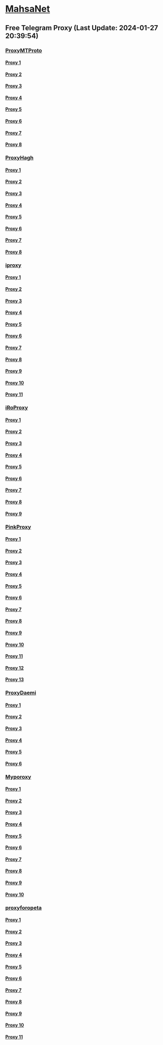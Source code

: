 
# [MahsaNet](https://t.me/mahsa_net)
## Free Telegram Proxy (Last Update: 2024-01-27 20:39:54)
### [ProxyMTProto](https://t.me/ProxyMTProto)
#### [Proxy 1](tg://proxy?server=195.201.255.123&port=7543&secret=FgMBAgABAAH8AwOG4kw63Q%3D%3D)
#### [Proxy 2](tg://proxy?server=49.13.129.51&port=7543&secret=FgMBAgABAAH8AwOG4kw63Q%3D%3D)
#### [Proxy 3](tg://proxy?server=49.13.129.83&port=7543&secret=FgMBAgABAAH8AwOG4kw63Q%3D%3D)
#### [Proxy 4](tg://proxy?server=88.99.14.217&port=3443&secret=FgMBAgABAAH8AwOG4kw63Q%3D%3D)
#### [Proxy 5](tg://proxy?server=23.88.104.145&port=443&secret=3fQ1mpsyX_HR5QhN8OD3U3s)
#### [Proxy 6](tg://proxy?server=23.88.104.145&port=443&secret=3fQ1mpsyX_HR5QhN8OD3U3s)
#### [Proxy 7](tg://proxy?server=116.203.240.0&port=443&secret=3fQ1mpsyX_HR5QhN8OD3U3s)
#### [Proxy 8](tg://proxy?server=94.130.232.214&port=8580&secret=FgMBAgABAAH8AwOG4kw63Q==)
### [ProxyHagh](https://t.me/ProxyHagh)
#### [Proxy 1](tg://proxy?server=95.217.142.237&port=8443&secret=ee1603010200010001fc030386e24c3add676f64616464792e636f6d)
#### [Proxy 2](tg://proxy?server=95.217.142.238&port=7443&secret=FgMBAgABAAH8AwOG4kw63Q%3D%3D)
#### [Proxy 3](tg://proxy?server=95.217.142.237&port=8443&secret=ee1603010200010001fc030386e24c3add676f64616464792e636f6d)
#### [Proxy 4](tg://proxy?server=95.217.142.238&port=7443&secret=FgMBAgABAAH8AwOG4kw63Q%3D%3D)
#### [Proxy 5](tg://proxy?server=95.217.142.237&port=8443&secret=ee1603010200010001fc030386e24c3add676f64616464792e636f6d)
#### [Proxy 6](tg://proxy?server=95.217.142.238&port=7443&secret=FgMBAgABAAH8AwOG4kw63Q%3D%3D)
#### [Proxy 7](tg://proxy?server=95.217.142.237&port=8443&secret=ee1603010200010001fc030386e24c3add676f64616464792e636f6d)
#### [Proxy 8](tg://proxy?server=95.217.142.237&port=8443&secret=ee1603010200010001fc030386e24c3add676f64616464792e636f6d)
### [iproxy](https://t.me/iproxy)
#### [Proxy 1](tg://proxy?server=148.251.29.121&port=8085&secret=FgMBAgABAAH8AwOG4kw63Q==)
#### [Proxy 2](tg://proxy?server=188.40.244.165&port=8085&secret=FgMBAgABAAH8AwOG4kw63Q==)
#### [Proxy 3](tg://proxy?server=185.222.28.180&port=8085&secret=FgMBAgABAAH8AwOG4kw63Q==)
#### [Proxy 4](tg://proxy?server=148.251.243.18&port=8085&secret=FgMBAgABAAH8AwOG4kw63Q==)
#### [Proxy 5](tg://proxy?server=148.251.224.182&port=8085&secret=FgMBAgABAAH8AwOG4kw63Q==)
#### [Proxy 6](tg://proxy?server=148.251.243.18&port=8085&secret=FgMBAgABAAH8AwOG4kw63Q==)
#### [Proxy 7](tg://proxy?server=188.40.244.165&port=8085&secret=FgMBAgABAAH8AwOG4kw63Q==)
#### [Proxy 8](tg://proxy?server=188.213.0.110&port=8085&secret=FgMBAgABAAH8AwOG4kw63Q==)
#### [Proxy 9](tg://proxy?server=148.251.224.182&port=8085&secret=FgMBAgABAAH8AwOG4kw63Q==)
#### [Proxy 10](tg://proxy?server=188.40.244.165&port=8085&secret=FgMBAgABAAH8AwOG4kw63Q==)
#### [Proxy 11](tg://proxy?server=195.201.236.101&port=6970&secret=FgMBAgABAAH8AwOG4kw63Q%3D%3D)
### [iRoProxy](https://t.me/iRoProxy)
#### [Proxy 1](tg://proxy?server=148.251.3.118&port=250&secret=FgMBAgABAAH8AwOG4kw63Q%3D%3D)
#### [Proxy 2](tg://proxy?server=136.243.132.238&port=250&secret=FgMBAgABAAH8AwOG4kw63Q%3D%3D)
#### [Proxy 3](tg://proxy?server=195.201.196.18&port=250&secret=FgMBAgABAAH8AwOG4kw63Q%3D%3D)
#### [Proxy 4](tg://proxy?server=159.69.62.50&port=250&secret=FgMBAgABAAH8AwOG4kw63Q%3D%3D)
#### [Proxy 5](tg://proxy?server=144.76.237.3&port=6&secret=FgMBAgABAAH8AwOG4kw63Q==)
#### [Proxy 6](tg://proxy?server=212.32.225.75&port=443&secret=FgMBAgABAAH8AwOG4kw63Q%3D%3D)
#### [Proxy 7](tg://proxy?server=178.162.159.88&port=443&secret=FgMBAgABAAH8AwOG4kw63Q%3D%3D)
#### [Proxy 8](tg://proxy?server=178.63.67.53&port=443&secret=FgMBAgABAAH8AwOG4kw63Q%3D%3D)
#### [Proxy 9](tg://proxy?server=213.227.135.151&port=20&secret=FgMBAgABAAH8AwOG4kw63Q%3D%3D)
### [PinkProxy](https://t.me/PinkProxy)
#### [Proxy 1](tg://proxy?server=116.203.248.112&port=4045&secret=FgMBAgABAAH8AwOG4kw63Q==)
#### [Proxy 2](tg://proxy?server=188.34.167.219&port=4045&secret=FgMBAgABAAH8AwOG4kw63Q==)
#### [Proxy 3](tg://proxy?server=116.203.248.112&port=4045&secret=FgMBAgABAAH8AwOG4kw63Q==)
#### [Proxy 4](tg://proxy?server=138.201.117.251&port=4045&secret=FgMBAgABAAH8AwOG4kw63Q==)
#### [Proxy 5](tg://proxy?server=88.99.15.21&port=4045&secret=FgMBAgABAAH8AwOG4kw63Q==)
#### [Proxy 6](tg://proxy?server=49.12.77.71&port=4045&secret=FgMBAgABAAH8AwOG4kw63Q==)
#### [Proxy 7](tg://proxy?server=159.69.122.138&port=4045&secret=FgMBAgABAAH8AwOG4kw63Q==)
#### [Proxy 8](tg://proxy?server=116.202.99.201&port=4045&secret=FgMBAgABAAH8AwOG4kw63Q==)
#### [Proxy 9](tg://proxy?server=116.203.248.112&port=4045&secret=FgMBAgABAAH8AwOG4kw63Q==)
#### [Proxy 10](tg://proxy?server=49.12.77.71&port=4045&secret=FgMBAgABAAH8AwOG4kw63Q==)
#### [Proxy 11](tg://proxy?server=49.12.35.44&port=4045&secret=FgMBAgABAAH8AwOG4kw63Q==)
#### [Proxy 12](tg://proxy?server=49.13.116.194&port=4045&secret=FgMBAgABAAH8AwOG4kw63Q==)
#### [Proxy 13](tg://proxy?server=88.99.15.21&port=4045&secret=FgMBAgABAAH8AwOG4kw63Q==)
### [ProxyDaemi](https://t.me/ProxyDaemi)
#### [Proxy 1](tg://proxy?server=148.251.29.124&port=8085&secret=FgMBAgABAAH8AwOG4kw63Q==)
#### [Proxy 2](tg://proxy?server=188.213.0.110&port=8085&secret=FgMBAgABAAH8AwOG4kw63Q==)
#### [Proxy 3](tg://proxy?server=195.201.164.100&port=250&secret=FgMBAgABAAH8AwOG4kw63Q%3D%3D)
#### [Proxy 4](tg://proxy?server=195.201.246.151&port=250&secret=FgMBAgABAAH8AwOG4kw63Q%3D%3D)
#### [Proxy 5](tg://proxy?server=195.201.164.86&port=6&secret=FgMBAgABAAH8AwOG4kw63Q==)
#### [Proxy 6](tg://proxy?server=46.4.78.150&port=6&secret=FgMBAgABAAH8AwOG4kw63Q==)
### [Myporoxy](https://t.me/Myporoxy)
#### [Proxy 1](tg://proxy?server=128.140.93.201&port=8770&secret=FgMBAgABAAH8AwOG4kw63Q==)
#### [Proxy 2](tg://proxy?server=128.140.93.153&port=8770&secret=FgMBAgABAAH8AwOG4kw63Q==)
#### [Proxy 3](tg://proxy?server=168.119.174.150&port=8770&secret=FgMBAgABAAH8AwOG4kw63Q==)
#### [Proxy 4](tg://proxy?server=128.140.93.201&port=8770&secret=FgMBAgABAAH8AwOG4kw63Q==)
#### [Proxy 5](tg://proxy?server=128.140.87.147&port=4550&secret=FpABAiIBhwH8AwOG42xL3Q==)
#### [Proxy 6](tg://proxy?server=162.55.57.96&port=4550&secret=FpABAiIBhwH8AwOG42xL3Q==)
#### [Proxy 7](tg://proxy?server=195.201.116.90&port=8770&secret=FgMBAgABAAH8AwOG4kw63Q==)
#### [Proxy 8](tg://proxy?server=168.119.174.150&port=8770&secret=FgMBAgABAAH8AwOG4kw63Q==)
#### [Proxy 9](tg://proxy?server=167.235.129.94&port=8770&secret=FgMBAgABAAH8AwOG4kw63Q==)
#### [Proxy 10](tg://proxy?server=167.235.61.195&port=8770&secret=FgMBAgABAAH8AwOG4kw63Q==)
### [proxyforopeta](https://t.me/proxyforopeta)
#### [Proxy 1](tg://proxy?server=49.13.169.80&port=7443&secret=AAAAAAAAAAAAAAAAAAAAABQ%3D)
#### [Proxy 2](tg://proxy?server=178.63.89.175&port=6&secret=FgMBAgABAAH8AwOG4kw63Q%3D%3D)
#### [Proxy 3](tg://proxy?server=178.63.118.240&port=8085&secret=FgMBAgABAAH8AwOG4kw63Q%3D%3D)
#### [Proxy 4](tg://proxy?server=49.13.54.145&port=4550&secret=1690010222018701fc030386e36c4bdd&operation=hamrah)
#### [Proxy 5](tg://proxy?server=176.9.67.48&port=1402&secret=FgMBAgABAAH8AwOG4kw63Q==)
#### [Proxy 6](tg://proxy?server=157.90.154.166&port=2024&secret=FgMBAgABAAH8AwOG4kw63Q==)
#### [Proxy 7](tg://proxy?server=49.13.201.54&port=7443&secret=AAAAAAAAAAAAAAAAAAAAABQ=)
#### [Proxy 8](tg://proxy?server=5.9.231.190&port=8085&secret=FgMBAgABAAH8AwOG4kw63Q==)
#### [Proxy 9](tg://proxy?server=148.251.224.180&port=8085&secret=FgMBAgABAAH8AwOG4kw63Q==)
#### [Proxy 10](tg://proxy?server=195.201.196.18&port=250&secret=FgMBAgABAAH8AwOG4kw63Q%3D%3D)
#### [Proxy 11](tg://proxy?server=178.63.132.45&port=9443&secret=FgMBAgABAAH8AwOG4kw63Q==)

    